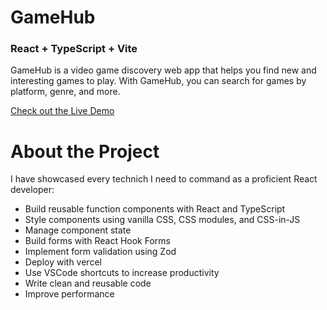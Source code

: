 # GameHub

### React + TypeScript + Vite

GameHub is a video game discovery web app that helps you find new and interesting games to play. With GameHub, you can search for games by platform, genre, and more.

[Check out the Live Demo](https://game-hub-seven-peach.vercel.app/)


# About the Project

I have showcased every technich I need to command as a proficient React developer:

- Build reusable function components with React and TypeScript
- Style components using vanilla CSS, CSS modules, and CSS-in-JS
- Manage component state
- Build forms with React Hook Forms
- Implement form validation using Zod
- Deploy with vercel
- Use VSCode shortcuts to increase productivity
- Write clean and reusable code
- Improve performance
